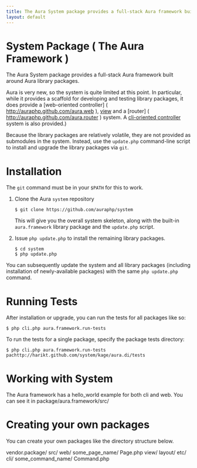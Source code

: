 ```yaml
---
title: The Aura System package provides a full-stack Aura framework built around Aura library packages.
layout: default
---
```


System Package ( The Aura Framework )
=====================================

The Aura System package provides a full-stack Aura framework built around Aura library packages.

Aura is very new, so the system is quite limited at this point. In particular, while it provides a scaffold for developing and testing library packages, it does provide a [web-oriented controller] ( http://auraphp.github.com/aura.web ), [view]( http://auraphp.github.com/aura.view ) and a [router] ( http://auraphp.github.com/aura.router ) system. A [cli-oriented controller]( http://auraphp.github.com/aura.cli ) system is also provided.)

Because the library packages are relatively volatile, they are not provided as submodules in the system.  Instead, use the `update.php` command-line script to install and upgrade the library packages via `git`.


Installation
============

The `git` command must be in your `$PATH` for this to work.

1.  Clone the Aura `system` repository

        $ git clone https://github.com/auraphp/system
    
    This will give you the overall system skeleton, along with the built-in
    `aura.framework` library package and the `update.php` script.

2.  Issue `php update.php` to install the remaining library packages.

        $ cd system
        $ php update.php

You can subsequently update the system and all library packages (including installation of newly-available packages) with the same `php update.php` command.


Running Tests
=============

After installation or upgrade, you can run the tests for all packages like so:

    $ php cli.php aura.framework.run-tests

To run the tests for a single package, specify the package tests directory:

    $ php cli.php aura.framework.run-tests pachttp://harikt.github.com/system/kage/aura.di/tests
    
Working with System
===================
The Aura framework has a hello_world example for both cli and web. You can see it in package/aura.framework/src/

Creating your own packages
==========================

You can create your own packages like the directory structure below.

vendor.package/
            src/
                web/
                    some_page_name/
                        Page.php
                        view/
                        layout/
                        etc/
                cli/
                    some_command_name/
                        Command.php
                        
